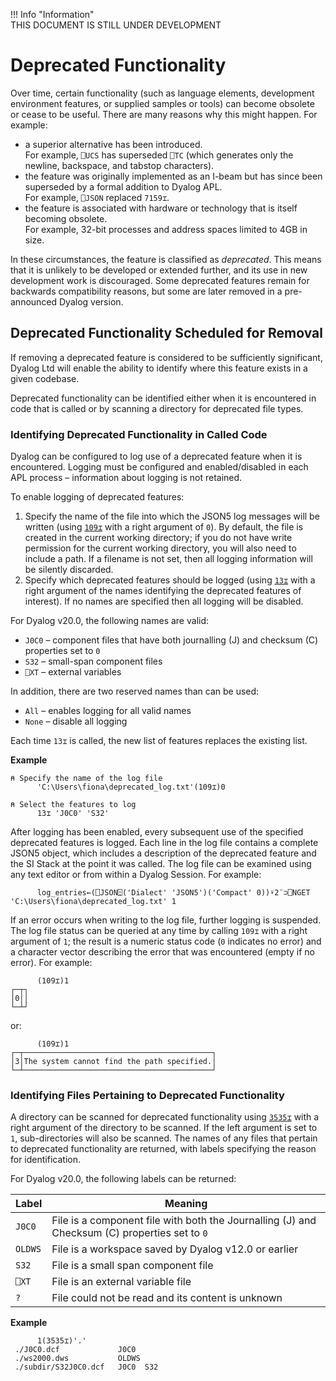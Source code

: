 !!! Info "Information"  
    THIS DOCUMENT IS STILL UNDER DEVELOPMENT

# Deprecated Functionality

Over time, certain functionality (such as language elements, development environment features, or supplied samples or tools) can become obsolete or cease to be useful. There are many reasons why this might happen. For example:

* a superior alternative has been introduced.<br />For example, `⎕UCS` has superseded `⎕TC` (which generates only the newline, backspace, and tabstop characters).
* the feature was originally implemented as an I-beam but has since been superseded by a formal addition to Dyalog APL.<br />For example, `⎕JSON` replaced `7159⌶`.
* the feature is associated with hardware or technology that is itself becoming obsolete.<br />For example, 32-bit processes and address spaces limited to 4GB in size.

In these circumstances, the feature is classified as _deprecated_. This means that it is unlikely to be developed or extended further, and its use in new development work is discouraged. Some deprecated features remain for backwards compatibility reasons, but some are later removed in a pre-announced Dyalog version.

## Deprecated Functionality Scheduled for Removal

If removing a deprecated feature is considered to be sufficiently significant, Dyalog Ltd will enable the ability to identify where this feature exists in a given codebase.

Deprecated functionality can be identified either when it is encountered in code that is called or by scanning a directory for deprecated file types.

### Identifying Deprecated Functionality in Called Code

Dyalog can be configured to log use of a deprecated feature when it is encountered. Logging must be configured and enabled/disabled in each APL process – information about logging is not retained.  

To enable logging of deprecated features:

1. Specify the name of the file into which the JSON5 log messages will be written (using [`109⌶`](../../../language-reference-guide/the-i-beam-operator/deprecated-feature-log-file/) with a right argument of `0`). By default, the file is created in the current working directory; if you do not have write permission for the current working directory, you will also need to include a path. If a filename is not set, then all logging information will be silently discarded.
2. Specify which deprecated features should be logged (using [`13⌶`](../../../language-reference-guide/the-i-beam-operator/log-use-of-deprecated-features/) with a right argument of the names identifying the deprecated features of interest). If no names are specified then all logging will be disabled.

For Dyalog v20.0, the following names are valid:

* `J0C0` – component files that have both journalling (J) and checksum (C) properties set to `0`
* `S32` – small-span component files
* `⎕XT` – external variables

In addition, there are two reserved names than can be used:  

* `All` – enables logging for all valid names
* `None` – disable all logging

Each time `13⌶` is called, the new list of features replaces the existing list. 

**Example** 

```apl
⍝ Specify the name of the log file
      'C:\Users\fiona\deprecated_log.txt'(109⌶)0
	  
⍝ Select the features to log
      13⌶ 'J0C0' 'S32'  
```

After logging has been enabled, every subsequent use of the specified deprecated features is logged. Each line in the log file contains a complete JSON5 object, which includes a description of the deprecated feature and the SI Stack at the point it was called. The log file can be examined using any text editor or from within a Dyalog Session. For example:

```apl
      log_entries←(⎕JSON⍠('Dialect' 'JSON5')('Compact' 0))⍣2¨⊃⎕NGET 'C:\Users\fiona\deprecated_log.txt' 1
```

If an error occurs when writing to the log file, further logging is suspended. The log file status can be queried at any time by calling `109⌶` with a right argument of `1`; the result is a numeric status code (`0` indicates no error) and a character vector describing the error that was encountered (empty if no error). For example:

```apl
      (109⌶)1
┌─┬┐
│0││
└─┴┘
```
or:
```apl
      (109⌶)1
┌─┬──────────────────────────────────────────┐
│3│The system cannot find the path specified.│
└─┴──────────────────────────────────────────┘
```

### Identifying Files Pertaining to Deprecated Functionality

A directory can be scanned for deprecated functionality using [`3535⌶`](../../../language-reference-guide/the-i-beam-operator/scan-for-deprecated-files/) with a right argument of the directory to be scanned. If the left argument is set to `1`, sub-directories will also be scanned. The names of any files that pertain to deprecated functionality are returned, with labels specifying the reason for identification.

For Dyalog v20.0, the following labels can be returned: 

| Label | Meaning |
|-------|---------|
| `J0C0`  | File is a component file with both the Journalling (J) and Checksum (C) properties set to `0`
| `OLDWS` | File is a workspace saved by Dyalog v12.0 or earlier
| `S32`   | File is a small span component file
| `⎕XT`   | File is an external variable file
| `?`     | File could not be read and its content is unknown

**Example**

```apl
      1(3535⌶)'.'
 ./J0C0.dcf             J0C0
 ./ws2000.dws           OLDWS
 ./subdir/S32J0C0.dcf   J0C0  S32
```